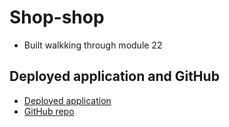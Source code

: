 # Shop-shop
- Built walkking through module 22

## Deployed application and GitHub
- [Deployed application](https://enigmatic-tundra-15660.herokuapp.com/)
- [GitHub repo](https://github.com/SteveB29/shop-shop)